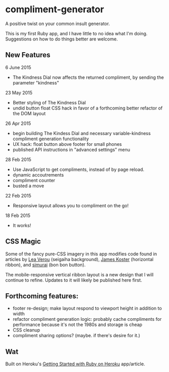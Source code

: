 # compliment-generator

A positive twist on your common insult generator.

This is my first Ruby app, and I have little to no idea what I'm doing. Suggestions on how to do things better are welcome.

## New Features

6 June 2015
* The Kindness Dial now affects the returned compliment, by sending the parameter "kindness"

23 May 2015
* Better styling of The Kindness Dial
* undid button float CSS hack in favor of a forthcoming better refactor of the DOM layout

26 Apr 2015
* begin building The Kindess Dial and necessary variable-kindness compliment generation functionality
* UX hack: float button above footer for small phones
* published API instructions in "advanced settings" menu

28 Feb 2015
* Use JavaScript to get compliments, instead of by page reload.
* dynamic accoutrements
* compliment counter
* busted a move

22 Feb 2015
* Responsive layout allows you to compliment on the go!

18 Feb 2015
* It works!


## CSS Magic

Some of the fancy pure-CSS imagery in this app modifies code found in articles by [Lea Verou](http://lea.verou.me/css3patterns/#seigaiha) (seigaiha background), [James Koster](http://jameskoster.co.uk/snippets/pure-css-3d-ribbon/) (horizontal ribbon), and [simurai](http://simurai.com/archive/buttons/) (bon bon button).

The mobile-responsive vertical ribbon layout is a new design that I will continue to refine. Updates to it will likely be published here first.

## Forthcoming features:

* footer re-design; make layout respond to viewport height in addition to width
* refactor compliment generation logic: probably cache compliments for performance because it's not the 1980s and storage is cheap
* CSS cleanup
* compliment sharing options? (maybe. if there's desire for it.)

## Wat

Built on Heroku's [Getting Started with Ruby on Heroku](https://devcenter.heroku.com/articles/getting-started-with-ruby) app/article.
